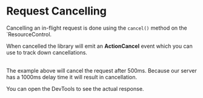 <!--@tdm-example:PART-1-->
# Request Cancelling
Cancelling an in-flight request is done using the `cancel()` method
on the `ResourceControl.

When cancelled the library will emit an **ActionCancel** event which
you can use to track down cancellations.


<!--@tdm-example:PART-1-->

<!--@tdm-example:PART-2-->
<br>
The example above will cancel the request after 500ms. Because our server
has a 1000ms delay time it will result in cancellation.

You can open the DevTools to see the actual response.

<!--@tdm-example:PART-2-->
